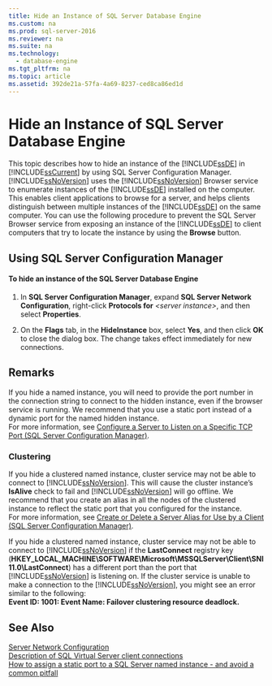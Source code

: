 ```yaml
---
title: Hide an Instance of SQL Server Database Engine
ms.custom: na
ms.prod: sql-server-2016
ms.reviewer: na
ms.suite: na
ms.technology: 
  - database-engine
ms.tgt_pltfrm: na
ms.topic: article
ms.assetid: 392de21a-57fa-4a69-8237-ced8ca86ed1d
---
```

# Hide an Instance of SQL Server Database Engine
  This topic describes how to hide an instance of the [!INCLUDE[ssDE](../../Token/Other/ssDE_md.md)] in [!INCLUDE[ssCurrent](../../Token/Other/ssCurrent_md.md)] by using SQL Server Configuration Manager. [!INCLUDE[ssNoVersion](../../Token/Other/ssNoVersion_md.md)] uses the [!INCLUDE[ssNoVersion](../../Token/Other/ssNoVersion_md.md)] Browser service to enumerate instances of the [!INCLUDE[ssDE](../../Token/Other/ssDE_md.md)] installed on the computer. This enables client applications to browse for a server, and helps clients distinguish between multiple instances of the [!INCLUDE[ssDE](../../Token/Other/ssDE_md.md)] on the same computer. You can use the following procedure to prevent the SQL Server Browser service from exposing an instance of the [!INCLUDE[ssDE](../../Token/Other/ssDE_md.md)] to client computers that try to locate the instance by using the **Browse** button.  
  
##  <a name="SSMSProcedure"></a> Using SQL Server Configuration Manager  
  
#### To hide an instance of the SQL Server Database Engine  
  
1.  In **SQL Server Configuration Manager**, expand **SQL Server Network Configuration**, right\-click **Protocols for** *\<server instance\>*, and then select **Properties**.  
  
2.  On the **Flags** tab, in the **HideInstance** box, select **Yes**, and then click **OK** to close the dialog box. The change takes effect immediately for new connections.  
  
## Remarks  
 If you hide a named instance, you will need to provide the port number in the connection string to connect to the hidden instance, even if the browser service is running. We recommend that you use a static port instead of a dynamic port for the named hidden instance.  
  For more information, see [Configure a Server to Listen on a Specific TCP Port &#40;SQL Server Configuration Manager&#41;](../../Topics/TopicNameContainA/Configure-a-Server-to-Listen-on-a-Specific-TCP-Port--SQL-Server-Configuration-Manager-.md).  
  
### Clustering  
 If you hide a clustered named instance, cluster service may not be able to connect to [!INCLUDE[ssNoVersion](../../Token/Other/ssNoVersion_md.md)]. This will cause the cluster instance’s **IsAlive** check to fail and [!INCLUDE[ssNoVersion](../../Token/Other/ssNoVersion_md.md)] will go offline. We recommend that you create an alias in all the nodes of the clustered instance to reflect the static port that you configured for the instance.  
 For more information, see [Create or Delete a Server Alias for Use by a Client &#40;SQL Server Configuration Manager&#41;](../../Topics/TopicNameContainA/Create-or-Delete-a-Server-Alias-for-Use-by-a-Client--SQL-Server-Configuration-Manager-.md).  
  
 If you hide a clustered named instance, cluster service may not be able to connect to [!INCLUDE[ssNoVersion](../../Token/Other/ssNoVersion_md.md)] if the **LastConnect** registry key \(**HKEY\_LOCAL\_MACHINE\\SOFTWARE\\Microsoft\\MSSQLServer\\Client\\SNI11.0\\LastConnect**\) has a different port than the port that [!INCLUDE[ssNoVersion](../../Token/Other/ssNoVersion_md.md)] is listening on. If the cluster service is unable to make a connection to the [!INCLUDE[ssNoVersion](../../Token/Other/ssNoVersion_md.md)], you might see an error similar to the following:  
**Event ID: 1001: Event Name: Failover clustering resource deadlock.**  
  
## See Also  
 [Server Network Configuration](../../Topics/TopicNameNotContainA/Server-Network-Configuration.md)   
 [Description of SQL Virtual Server client connections](https://support.microsoft.com/kb/273673)   
 [How to assign a static port to a SQL Server named instance \- and avoid a common pitfall](http://blogs.msdn.com/b/arvindsh/archive/2012/09/08/how-to-assign-a-static-port-to-a-sql-server-named-instance-and-avoid-a-common-pitfall.aspx)  
  
  